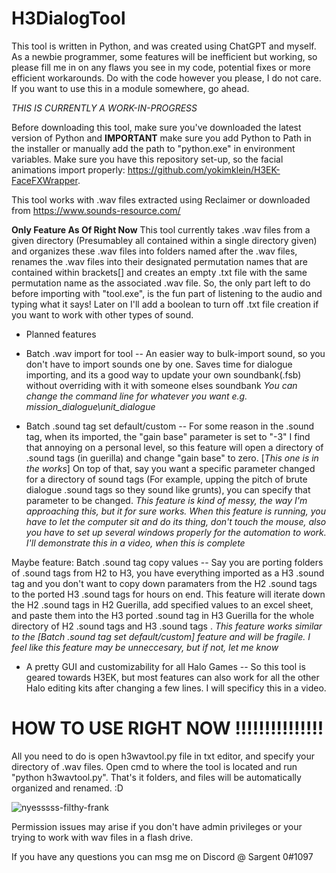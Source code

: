 # H3DialogTool

This tool is written in Python, and was created using ChatGPT and myself. As a newbie programmer, some features will be inefficient but working, so please fill me in on any flaws you see in my code, potential fixes or more efficient workarounds. Do with the code however you please, I do not care. If you want to use this in a module somewhere, go ahead.

*THIS IS CURRENTLY A WORK-IN-PROGRESS*

Before downloading this tool, make sure you've downloaded the latest version of Python and **IMPORTANT** make sure you add Python to Path in the installer or manually add the path to "python.exe" in environment variables. Make sure you have this repository set-up, so the facial animations import properly: https://github.com/yokimklein/H3EK-FaceFXWrapper.

This tool works with .wav files extracted using Reclaimer or downloaded from https://www.sounds-resource.com/

**Only Feature As Of Right Now** This tool currently takes .wav files from a given directory (Presumabley all contained within a single directory given) and organizes these .wav files into folders named after the .wav files, renames the .wav files into their designated permutation names that are contained within brackets[] and creates an empty .txt file with the same permutation name as the associated .wav file. So, the only part left to do before importing with "tool.exe", is the fun part of listening to the audio and typing what it says! Later on I'll add a boolean to turn off .txt file creation if you want to work with other types of sound.

- Planned features

- Batch .wav import for tool -- An easier way to bulk-import sound, so you don't have to import sounds one by one. Saves time for dialogue importing, and its a good way to update your own soundbank(.fsb) without overriding with it with someone elses soundbank *You can change the command line for whatever you want e.g. mission_dialogue\unit_dialogue*

- Batch .sound tag set default/custom -- For some reason in the .sound tag, when its imported, the "gain base" parameter is set to "-3" I find that annoying on a personal level, so this feature will open a directory of .sound tags (in guerilla) and change "gain base" to zero. [*This one is in the works*] On top of that, say you want a specific parameter changed for a directory of sound tags (For example, upping the pitch of brute dialogue .sound tags so they sound like grunts), you can specify that parameter to be changed. *This feature is kind of messy, the way I'm approaching this, but it for sure works. When this feature is running, you have to let the computer sit and do its thing, don't touch the mouse, also you have to set up several windows properly for the automation to work. I'll demonstrate this in a video, when this is complete*

Maybe feature: Batch .sound tag copy values -- Say you are porting folders of .sound tags from H2 to H3, you have everything imported as a H3 .sound tag and you don't want to copy down paramaters from the H2 .sound tags to the ported H3 .sound tags for hours on end. This feature will iterate down the H2 .sound tags in H2 Guerilla, add specified values to an excel sheet, and paste them into the H3 ported .sound tag in H3 Guerilla for the whole directory of H2 .sound tags and H3 .sound tags . *This feature works similar to the [Batch .sound tag set default/custom] feature and will be fragile. I feel like this feature may be unneccesary, but if not, let me know*

- A pretty GUI and customizability for all Halo Games -- So this tool is geared towards H3EK, but most features can also work for all the other Halo editing kits after changing a few lines. I will specificy this in a video.

# HOW TO USE RIGHT NOW !!!!!!!!!!!!!!!

All you need to do is open h3wavtool.py file in txt editor, and specify your directory of .wav files. Open cmd to where the tool is located and run "python h3wavtool.py". That's it folders, and files will be automatically organized and renamed. :D

![nyesssss-filthy-frank](https://github.com/SargentZero/H3DialogTool/assets/49167469/c8a3cba9-89ca-436a-9a74-5416ba2e9340)


Permission issues may arise if you don't have admin privileges or your trying to work with wav files in a flash drive.

If you have any questions you can msg me on Discord @ Sargent 0#1097

